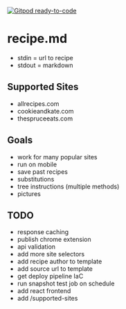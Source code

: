 [![Gitpod ready-to-code](https://img.shields.io/badge/Gitpod-ready--to--code-blue?logo=gitpod)](https://gitpod.io/#https://github.com/jholm117/recipe.md)

# recipe.md

- stdin = url to recipe
- stdout = markdown

## Supported Sites

- allrecipes.com
- cookieandkate.com
- thespruceeats.com

## Goals

- work for many popular sites
- run on mobile
- save past recipes
- substitutions
- tree instructions (multiple methods)
- pictures

## TODO

- response caching
- publish chrome extension
- api validation
- add more site selectors
- add recipe author to template
- add source url to template
- get deploy pipeline IaC
- run snapshot test job on schedule
- add react frontend
- add /supported-sites
